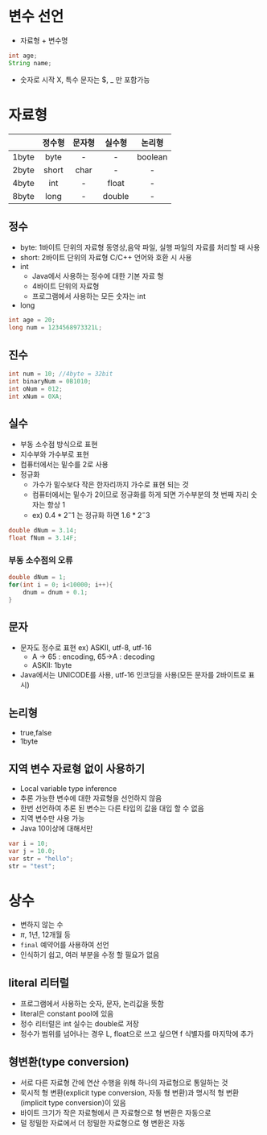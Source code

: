 # 변수 선언

- 자료형 + 변수명

```java
int age;
String name;
```

- 숫자로 시작 X, 특수 문자는 $, _ 만 포함가능

# 자료형

|       | 정수형  | 문자형  | 실수형  |  논리형 |
|:-----:|:-------:|:------:|:------:|:-------:|
| 1byte |   byte  |    -   |    -   | boolean |
| 2byte |  short  |  char  |    -   |    -    |
| 4byte |   int   |    -   |  float |    -    |
| 8byte |   long  |    -   | double |    -    |

## 정수

- byte: 1바이트 단위의 자료형 동영상,음악 파일, 실행 파일의 자료를 처리할 때 사용
- short: 2바이트 단위의 자료형 C/C++ 언어와 호환 시 사용
- int
  - Java에서 사용하는 정수에 대한 기본 자료 형
  - 4바이트 단위의 자료형
  - 프로그램에서 사용하는 모든 숫자는 int
- long

```java
int age = 20;
long num = 1234568973321L;
```

## 진수

```java
int num = 10; //4byte = 32bit
int binaryNum = 0B1010;
int oNum = 012;
int xNum = 0XA;
```

## 실수

- 부동 소수점 방식으로 표현
- 지수부와 가수부로 표현
- 컴퓨터에서는 밑수를 2로 사용
- 정규화
  - 가수가 밑수보다 작은 한자리까지 가수로 표현 되는 것
  - 컴퓨터에서는 밑수가 2이므로 정규화를 하게 되면 가수부분의 첫 번째 자리 숫자는 항상 1
  - ex) $0.4*2^-1$ 는 정규화 하면 $1.6*2^-3$

```java
double dNum = 3.14;
float fNum = 3.14F;
```

### 부동 소수점의 오류

```java
double dNum = 1;
for(int i = 0; i<10000; i++){
    dnum = dnum + 0.1;
}
```

## 문자

- 문자도 정수로 표현 ex) ASKII, utf-8, utf-16
  - A -> 65 : encoding, 65->A : decoding
  - ASKII: 1byte
- Java에서는 UNICODE를 사용, utf-16 인코딩을 사용(모든 문자를 2바이트로 표시)

## 논리형

- true,false
- 1byte

## 지역 변수 자료형 없이 사용하기

- Local variable type inference
- 추론 가능한 변수에 대한 자료형을 선언하지 않음
- 한번 선언하여 추론 된 변수는 다른 타입의 값을 대입 할 수 없음
- 지역 변수만 사용 가능
- Java 10이상에 대해서만

```java
var i = 10;
var j = 10.0;
var str = "hello";
str = "test";
```

# 상수

- 변하지 않는 수
- $\pi$, 1년, 12개월 등
- `final` 예약어를 사용하여 선언
- 인식하기 쉽고, 여러 부분을 수정 할 필요가 없음

## literal 리터럴

- 프로그램에서 사용하는 숫자, 문자, 논리값을 뜻함
- literal은 constant pool에 있음
- 정수 리터럴은 int 실수는 double로 저장
- 정수가 범위를 넘어나는 경우 L, float으로 쓰고 싶으면 f 식별자를 마지막에 추가

## 형변환(type conversion)
- 서로 다른 자료형 간에 연산 수행을 위해 하나의 자료형으로 통일하는 것
- 묵시적 형 변환(explicit type conversion, 자동 형 변환)과 명시적 형 변환(implicit type conversion)이 있음
- 바이트 크기가 작은 자료형에서 큰 자료형으로 형 변환은 자동으로
- 덜 정밀한 자료에서 더 정밀한 자료형으로 형 변환은 자동


